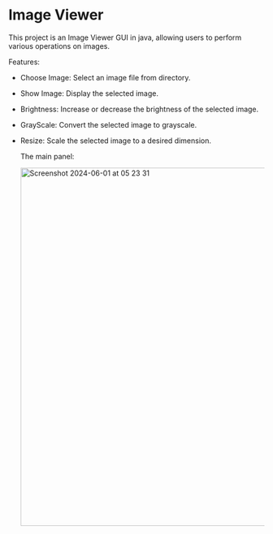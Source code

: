 # Image Viewer
This project is an Image Viewer GUI in java, allowing users to perform various operations on images.

Features:
- Choose Image: Select an image file from directory.
- Show Image: Display the selected image.
- Brightness: Increase or decrease the brightness of the selected image.
- GrayScale: Convert the selected image to grayscale.
- Resize: Scale the selected image to a desired dimension.

   The main panel:
  
  <img width="705" alt="Screenshot 2024-06-01 at 05 23 31" src="https://github.com/Sanastd/ImageViewer/assets/167990522/0fc7711a-e6a9-4028-8787-fc50af53883d">
